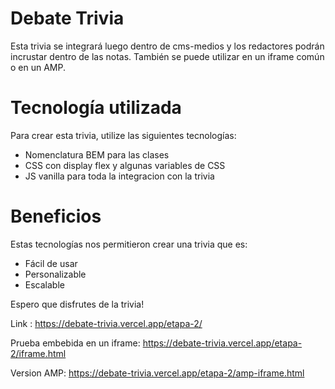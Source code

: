 # Debate Trivia

Esta trivia se integrará luego dentro de cms-medios y los redactores podrán incrustar dentro de las notas. También se puede utilizar en un iframe común o en un AMP.

# Tecnología utilizada

Para crear esta trivia, utilize las siguientes tecnologías:

- Nomenclatura BEM para las clases
- CSS con display flex y algunas variables de CSS
- JS vanilla para toda la integracion con la trivia

# Beneficios

Estas tecnologías nos permitieron crear una trivia que es:

- Fácil de usar
- Personalizable
- Escalable

Espero que disfrutes de la trivia!

Link :
https://debate-trivia.vercel.app/etapa-2/


Prueba embebida en un iframe: 
https://debate-trivia.vercel.app/etapa-2/iframe.html

Version AMP:
https://debate-trivia.vercel.app/etapa-2/amp-iframe.html



